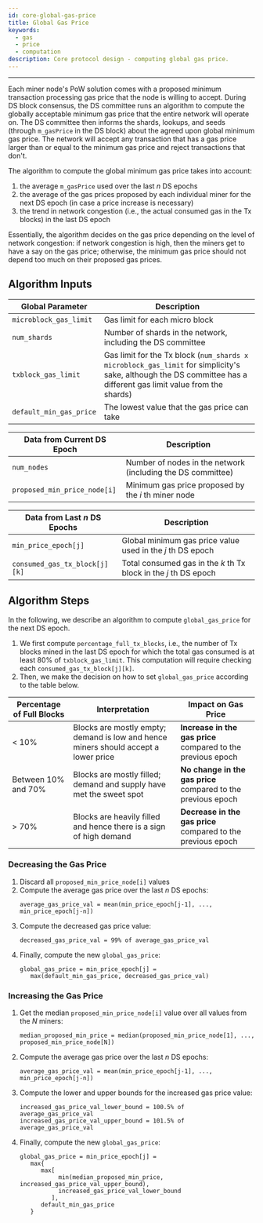 ```yaml
---
id: core-global-gas-price
title: Global Gas Price
keywords:
  - gas
  - price
  - computation
description: Core protocol design - computing global gas price.
---
```


---

Each miner node's PoW solution comes with a proposed minimum transaction
processing gas price that the node is willing to accept. During DS block
consensus, the DS committee runs an algorithm to compute the globally acceptable
minimum gas price that the entire network will operate on. The DS committee then
informs the shards, lookups, and seeds (through `m_gasPrice` in the DS block)
about the agreed upon global minimum gas price. The network will accept any
transaction that has a gas price larger than or equal to the minimum gas price
and reject transactions that don't.

The algorithm to compute the global minimum gas price takes into account:

1. the average `m_gasPrice` used over the last _n_ DS epochs
1. the average of the gas prices proposed by each individual miner for the next
   DS epoch (in case a price increase is necessary)
1. the trend in network congestion (i.e., the actual consumed gas in the Tx
   blocks) in the last DS epoch

Essentially, the algorithm decides on the gas price depending on the level of
network congestion: if network congestion is high, then the miners get to have a
say on the gas price; otherwise, the minimum gas price should not depend too
much on their proposed gas prices.

## Algorithm Inputs

| Global Parameter        | Description                                                                                                                                                       |
| ----------------------- | ----------------------------------------------------------------------------------------------------------------------------------------------------------------- |
| `microblock_gas_limit`  | Gas limit for each micro block                                                                                                                                    |
| `num_shards`            | Number of shards in the network, including the DS committee                                                                                                       |
| `txblock_gas_limit`     | Gas limit for the Tx block (`num_shards x microblock_gas_limit` for simplicity's sake, although the DS committee has a different gas limit value from the shards) |
| `default_min_gas_price` | The lowest value that the gas price can take                                                                                                                      |

| Data from Current DS Epoch   | Description                                                 |
| ---------------------------- | ----------------------------------------------------------- |
| `num_nodes`                  | Number of nodes in the network (including the DS committee) |
| `proposed_min_price_node[i]` | Minimum gas price proposed by the _i_ th miner node         |

| Data from Last _n_ DS Epochs  | Description                                                      |
| ----------------------------- | ---------------------------------------------------------------- |
| `min_price_epoch[j]`          | Global minimum gas price value used in the _j_ th DS epoch       |
| `consumed_gas_tx_block[j][k]` | Total consumed gas in the _k_ th Tx block in the _j_ th DS epoch |

## Algorithm Steps

In the following, we describe an algorithm to compute `global_gas_price` for the
next DS epoch.

1. We first compute `percentage_full_tx_blocks`, i.e., the number of Tx blocks
   mined in the last DS epoch for which the total gas consumed is at least 80%
   of `txblock_gas_limit`. This computation will require checking each
   `consumed_gas_tx_block[j][k]`.
1. Then, we make the decision on how to set `global_gas_price` according to the
   table below.

| Percentage of Full Blocks | Interpretation                                                                      | Impact on Gas Price                                           |
| ------------------------- | ----------------------------------------------------------------------------------- | ------------------------------------------------------------- |
| < 10%                     | Blocks are mostly empty; demand is low and hence miners should accept a lower price | **Increase in the gas price** compared to the previous epoch  |
| Between 10% and 70%       | Blocks are mostly filled; demand and supply have met the sweet spot                 | **No change in the gas price** compared to the previous epoch |
| > 70%                     | Blocks are heavily filled and hence there is a sign of high demand                  | **Decrease in the gas price** compared to the previous epoch  |

### Decreasing the Gas Price

1. Discard all `proposed_min_price_node[i]` values
1. Compute the average gas price over the last _n_ DS epochs:
   ```
   average_gas_price_val = mean(min_price_epoch[j-1], ..., min_price_epoch[j-n])
   ```
1. Compute the decreased gas price value:
   ```
   decreased_gas_price_val = 99% of average_gas_price_val
   ```
1. Finally, compute the new `global_gas_price`:
   ```
   global_gas_price = min_price_epoch[j] =
      max(default_min_gas_price, decreased_gas_price_val)
   ```

### Increasing the Gas Price

1. Get the median `proposed_min_price_node[i]` value over all values from the
   _N_ miners:
   ```
   median_proposed_min_price = median(proposed_min_price_node[1], ..., proposed_min_price_node[N])
   ```
1. Compute the average gas price over the last _n_ DS epochs:
   ```
   average_gas_price_val = mean(min_price_epoch[j-1], ..., min_price_epoch[j-n])
   ```
1. Compute the lower and upper bounds for the increased gas price value:
   ```
   increased_gas_price_val_lower_bound = 100.5% of average_gas_price_val
   increased_gas_price_val_upper_bound = 101.5% of average_gas_price_val
   ```
1. Finally, compute the new `global_gas_price`:
   ```
   global_gas_price = min_price_epoch[j] =
      max{
         max[
              min(median_proposed_min_price, increased_gas_price_val_upper_bound),
              increased_gas_price_val_lower_bound
            ],
         default_min_gas_price
      }
   ```
